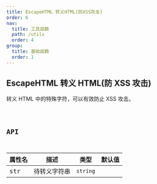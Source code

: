 ```yaml
---
title: EscapeHTML 转义HTML(防XSS攻击)
order: 6
nav:
  title: 工具函数
  path: /utils
  order: 4
group:
  title: 基础函数
  order: 1
---
```


## EscapeHTML 转义 HTML(防 XSS 攻击)

转义 HTML 中的特殊字符，可以有效防止 XSS 攻击。

<code src='./demos/index.tsx' />

## API

| 属性名 | 描述         | 类型     | 默认值 |
| ------ | ------------ | -------- | ------ |
| str    | 待转义字符串 | `string` |        |

